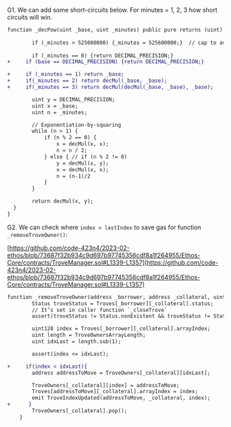 G1. We can add some short-circuits below. For minutes = 1, 2, 3 how short circuits will win. 
```diff
function _decPow(uint _base, uint _minutes) public pure returns (uint) {
       
        if (_minutes > 525600000) {_minutes = 525600000;}  // cap to avoid overflow
    
        if (_minutes == 0) {return DECIMAL_PRECISION;}
+     if (base == DECIMAL_PRECISION) {return DECIMAL_PRECISION;}

+     if (_minutes == 1) return _base;
+     if(_minutes == 2) return decMul(_base, _base);
+     if(_minutes == 3) return decMul(decMul(_base, _base), _base);

        uint y = DECIMAL_PRECISION;
        uint x = _base;
        uint n = _minutes;

        // Exponentiation-by-squaring
        while (n > 1) {
            if (n % 2 == 0) {
                x = decMul(x, x);
                n = n / 2;
            } else { // if (n % 2 != 0)
                y = decMul(x, y);
                x = decMul(x, x);
                n = (n-1)/2
            }
        }

        return decMul(x, y);
  }
}
```

G2. We can check where ``index < lastIndex`` to save gas for function ``_removeTroveOwner()``:

[https://github.com/code-423n4/2023-02-ethos/blob/73687f32b934c9d697b97745356cdf8a1f264955/Ethos-Core/contracts/TroveManager.sol#L1339-L1357](https://github.com/code-423n4/2023-02-ethos/blob/73687f32b934c9d697b97745356cdf8a1f264955/Ethos-Core/contracts/TroveManager.sol#L1339-L1357)

```diff
function _removeTroveOwner(address _borrower, address _collateral, uint TroveOwnersArrayLength) internal {
        Status troveStatus = Troves[_borrower][_collateral].status;
        // It’s set in caller function `_closeTrove`
        assert(troveStatus != Status.nonExistent && troveStatus != Status.active);

        uint128 index = Troves[_borrower][_collateral].arrayIndex;
        uint length = TroveOwnersArrayLength;
        uint idxLast = length.sub(1);

        assert(index <= idxLast);

+     if(index < idxLast){
        address addressToMove = TroveOwners[_collateral][idxLast];

        TroveOwners[_collateral][index] = addressToMove;
        Troves[addressToMove][_collateral].arrayIndex = index;
        emit TroveIndexUpdated(addressToMove, _collateral, index);
+      }
        TroveOwners[_collateral].pop();
    }
```

